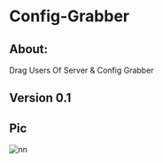 # Config-Grabber
## About:
Drag Users Of Server &amp; Config Grabber

## Version 0.1

## Pic
![nn](https://user-images.githubusercontent.com/46041727/55186328-865eb580-5153-11e9-9fbe-73e57d7341db.jpg)
